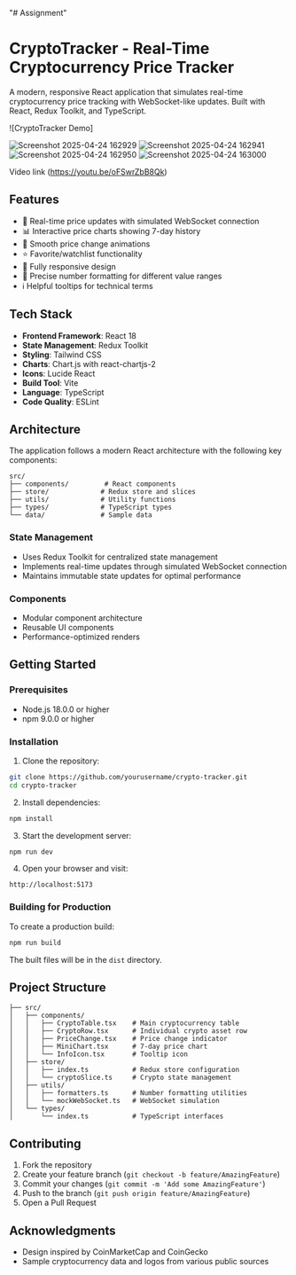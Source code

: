 "# Assignment" 
# CryptoTracker - Real-Time Cryptocurrency Price Tracker

A modern, responsive React application that simulates real-time cryptocurrency price tracking with WebSocket-like updates. Built with React, Redux Toolkit, and TypeScript.

![CryptoTracker Demo]

![Screenshot 2025-04-24 162929](https://github.com/user-attachments/assets/230ab1c5-e655-479a-b43b-236003ab89bb)
![Screenshot 2025-04-24 162941](https://github.com/user-attachments/assets/841ac549-4db8-4799-b3e4-9c1ca4854ce2)
![Screenshot 2025-04-24 162950](https://github.com/user-attachments/assets/2fc36f14-1486-4bde-aba0-10feb73f49f2)
![Screenshot 2025-04-24 163000](https://github.com/user-attachments/assets/6a5ff7d7-8dc2-417c-bb51-1868edd7d108)


Video link (https://youtu.be/oFSwrZbB8Qk)


## Features

- 🚀 Real-time price updates with simulated WebSocket connection
- 📊 Interactive price charts showing 7-day history
- 💫 Smooth price change animations
- ⭐ Favorite/watchlist functionality
- 📱 Fully responsive design
- 🎯 Precise number formatting for different value ranges
- ℹ️ Helpful tooltips for technical terms

## Tech Stack

- **Frontend Framework**: React 18
- **State Management**: Redux Toolkit
- **Styling**: Tailwind CSS
- **Charts**: Chart.js with react-chartjs-2
- **Icons**: Lucide React
- **Build Tool**: Vite
- **Language**: TypeScript
- **Code Quality**: ESLint

## Architecture

The application follows a modern React architecture with the following key components:

```
src/
├── components/         # React components
├── store/             # Redux store and slices
├── utils/             # Utility functions
├── types/             # TypeScript types
└── data/              # Sample data
```

### State Management
- Uses Redux Toolkit for centralized state management
- Implements real-time updates through simulated WebSocket connection
- Maintains immutable state updates for optimal performance

### Components
- Modular component architecture
- Reusable UI components
- Performance-optimized renders

## Getting Started

### Prerequisites
- Node.js 18.0.0 or higher
- npm 9.0.0 or higher

### Installation

1. Clone the repository:
```bash
git clone https://github.com/yourusername/crypto-tracker.git
cd crypto-tracker
```

2. Install dependencies:
```bash
npm install
```

3. Start the development server:
```bash
npm run dev
```

4. Open your browser and visit:
```
http://localhost:5173
```

### Building for Production

To create a production build:

```bash
npm run build
```

The built files will be in the `dist` directory.

## Project Structure

```
├── src/
│   ├── components/
│   │   ├── CryptoTable.tsx    # Main cryptocurrency table
│   │   ├── CryptoRow.tsx      # Individual crypto asset row
│   │   ├── PriceChange.tsx    # Price change indicator
│   │   ├── MiniChart.tsx      # 7-day price chart
│   │   └── InfoIcon.tsx       # Tooltip icon
│   ├── store/
│   │   ├── index.ts           # Redux store configuration
│   │   └── cryptoSlice.ts     # Crypto state management
│   ├── utils/
│   │   ├── formatters.ts      # Number formatting utilities
│   │   └── mockWebSocket.ts   # WebSocket simulation
│   └── types/
│       └── index.ts           # TypeScript interfaces
```

## Contributing

1. Fork the repository
2. Create your feature branch (`git checkout -b feature/AmazingFeature`)
3. Commit your changes (`git commit -m 'Add some AmazingFeature'`)
4. Push to the branch (`git push origin feature/AmazingFeature`)
5. Open a Pull Request



## Acknowledgments

- Design inspired by CoinMarketCap and CoinGecko
- Sample cryptocurrency data and logos from various public sources

